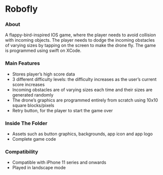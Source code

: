 # Robofly
### About
A flappy-bird-inspired IOS game, where the player needs to avoid collision with incoming objects. The player needs to dodge the incoming obstacles of varying sizes by tapping on the screen to make the drone fly. The game is programmed using swift on XCode. 

### Main Features
-	Stores player’s high score data 
-	3 different difficulty levels: the difficulty increases as the user’s current score increases
-	Incoming obstacles are of varying sizes each time and their sizes are generated randomly 
-	The drone’s graphics are programmed entirely from scratch using 10x10 square blocks/pixels
-	Retry button, for the player to start the game over

### Inside The Folder
-	Assets such as button graphics, backgrounds, app icon and app logo
-	Complete game code

### Compatibility
-	Compatible with iPhone 11 series and onwards
-	Played in landscape mode 


